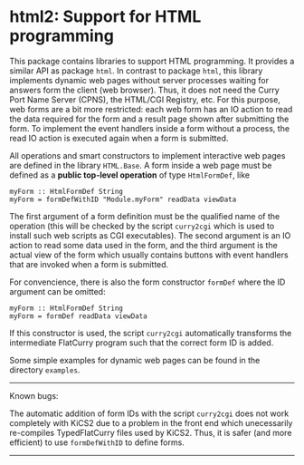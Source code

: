 html2: Support for HTML programming
===================================

This package contains libraries to support HTML programming.
It provides a similar API as package `html`.
In contrast to package `html`, this library implements
dynamic web pages without server processes waiting for answers
form the client (web browser). Thus, it does not need
the Curry Port Name Server (CPNS), the HTML/CGI Registry, etc.
For this purpose, web forms are a bit more restricted:
each web form has an IO action to read the data required for
the form and a result page shown after submitting the form.
To implement the event handlers inside a form without a process,
the read IO action is executed again when a form is submitted.

All operations and smart constructors to implement
interactive web pages are defined in the library `HTML.Base`.
A form inside a web page must be defined as a
**public top-level operation** of type `HtmlFormDef`, like

    myForm :: HtmlFormDef String
    myForm = formDefWithID "Module.myForm" readData viewData

The first argument of a form definition must be the qualified name
of the operation (this will be checked by the script `curry2cgi`
which is used to install such web scripts as CGI executables).
The second argument is an IO action to read some data
used in the form, and the third argument is the actual view
of the form which usually contains buttons with event handlers
that are invoked when a form is submitted.

For convencience, there is also the form constructor `formDef`
where the ID argument can be omitted:

    myForm :: HtmlFormDef String
    myForm = formDef readData viewData

If this constructor is used, the script `curry2cgi` automatically
transforms the intermediate FlatCurry program such that the correct
form ID is added.

Some simple examples for dynamic web pages can be found in the
directory `examples`.

--------------------------------------------------------------------------

Known bugs:

The automatic addition of form IDs with the script `curry2cgi`
does not work completely with KiCS2 due to a problem in the front end
which unecessarily re-compiles TypedFlatCurry files used by KiCS2.
Thus, it is safer (and more efficient) to use `formDefWithID`
to define forms.

--------------------------------------------------------------------------

